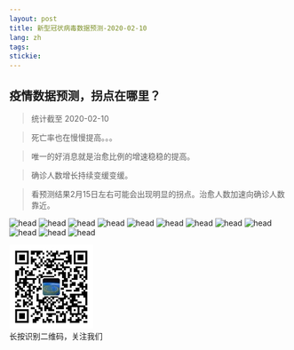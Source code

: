 ```yaml
---
layout: post
title: 新型冠状病毒数据预测-2020-02-10
lang: zh
tags: 
stickie: 
---
```


## 疫情数据预测，拐点在哪里？

>统计截至 2020-02-10

>死亡率也在慢慢提高。。。

>唯一的好消息就是治愈比例的增速稳稳的提高。

>确诊人数增长持续变缓变缓。

>看预测结果2月15日左右可能会出现明显的拐点。治愈人数加速向确诊人数靠近。

![head]({{site.hosturl}}/assets/post_assets/newdata/0210/head.png)
![head]({{site.hosturl}}/assets/post_assets/newdata/0210/1.png)
![head]({{site.hosturl}}/assets/post_assets/newdata/0210/2.png)
![head]({{site.hosturl}}/assets/post_assets/newdata/0210/3.png)
![head]({{site.hosturl}}/assets/post_assets/newdata/0210/4.png)
![head]({{site.hosturl}}/assets/post_assets/newdata/0210/5.png)
![head]({{site.hosturl}}/assets/post_assets/newdata/0210/6.png)
![head]({{site.hosturl}}/assets/post_assets/newdata/0210/7.png)
![head]({{site.hosturl}}/assets/post_assets/newdata/0210/8.png)
![head]({{site.hosturl}}/assets/post_assets/newdata/0210/9.png)
![head]({{site.hosturl}}/assets/post_assets/newdata/0210/10.png)
![head]({{site.hosturl}}/assets/post_assets/newdata/0210/11.png)

<div>
    <img width="30%" src="/assets/post_assets/newdata/qrcode_wechat.jpg">
    <div>长按识别二维码，关注我们</div>
</div>

